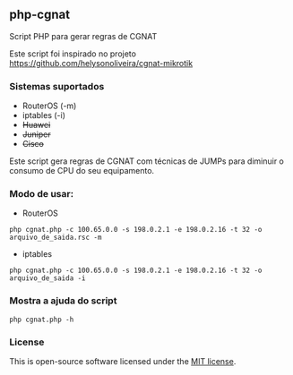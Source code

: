 ## php-cgnat
Script PHP para gerar regras de CGNAT

Este script foi inspirado no projeto https://github.com/helysonoliveira/cgnat-mikrotik

### Sistemas suportados
- RouterOS (-m)
- iptables (-i)
- ~~Huawei~~
- ~~Juniper~~
- ~~Cisco~~

Este script gera regras de CGNAT com técnicas de JUMPs para diminuir o consumo de CPU do seu equipamento.

### Modo de usar:
- RouterOS

`php cgnat.php -c 100.65.0.0 -s 198.0.2.1 -e 198.0.2.16 -t 32 -o arquivo_de_saida.rsc -m`

- iptables

`php cgnat.php -c 100.65.0.0 -s 198.0.2.1 -e 198.0.2.16 -t 32 -o arquivo_de_saida -i`

### Mostra a ajuda do script
`php cgnat.php -h`

### License
This is open-source software licensed under the [MIT license](https://opensource.org/licenses/MIT "MIT license").